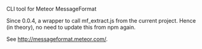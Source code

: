 CLI tool for Meteor MessageFormat

Since 0.0.4, a wrapper to call mf_extract.js from the current project.
Hence (in theory), no need to update this from npm again.

See http://messageformat.meteor.com/.
